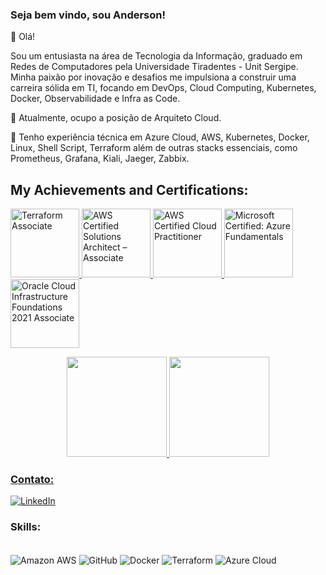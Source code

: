 <!--
**andersonfariiass/andersonfariiass** is a ✨ _special_ ✨ repository because its `README.md` (this file) appears on your GitHub profile.

Here are some ideas to get you started:

- 🔭 I’m currently working on ...
- 🌱 I’m currently learning ...
- 👯 I’m looking to collaborate on ...
- 🤔 I’m looking for help with ...
- 💬 Ask me about ...
- 📫 How to reach me: ...
- 😄 Pronouns: ...
- ⚡ Fun fact: ...
-->
### Seja bem vindo, sou Anderson!

👋 Olá!

Sou um entusiasta na área de Tecnologia da Informação, graduado em Redes de Computadores pela Universidade Tiradentes - Unit Sergipe. Minha paixão por inovação e desafios me impulsiona a construir uma carreira sólida em TI, focando em DevOps, Cloud Computing, Kubernetes, Docker, Observabilidade e Infra as Code.

💼 Atualmente, ocupo a posição de Arquiteto Cloud.

🚀 Tenho experiência técnica em Azure Cloud, AWS, Kubernetes, Docker, Linux, Shell Script, Terraform além de outras stacks essenciais, como Prometheus, Grafana, Kiali, Jaeger, Zabbix.

## My Achievements and Certifications:

<a href="https://www.credly.com/badges/6763a21a-d904-41fe-9206-ea24b169578f" target="_blank"> <img width="110" alt="Terraform Associate" src="https://images.credly.com/size/340x340/images/85b9cfc4-257a-4742-878c-4f7ab4a2631b/image.png"> </a>
<a href="https://www.credly.com/badges/ad3e5862-463c-4a06-bf72-b7e7a5982327" target="_blank"> <img width="110" alt="AWS Certified Solutions Architect – Associate" src="https://images.credly.com/size/680x680/images/0e284c3f-5164-4b21-8660-0d84737941bc/image.png"> </a>
<a href="https://www.credly.com/badges/ac9093c5-ec70-43ae-bdb1-64cf86a6c25c" target="_blank"> <img width="110" alt="AWS Certified Cloud Practitioner" src="https://images.credly.com/size/110x110/images/00634f82-b07f-4bbd-a6bb-53de397fc3a6/image.png"> </a>
<a href="https://www.credly.com/badges/c9860042-16a1-4c1d-8b40-2cfd67423d4c" target="_blank"> <img width="110" alt="Microsoft Certified: Azure Fundamentals" src="https://images.credly.com/size/340x340/images/b9feab85-1a43-4f6c-99a5-631b88d5461b/image.png"> </a>
<a href="https://catalog-education.oracle.com/pls/certview/sharebadge?id=F2B56AA53B635AFB8638955363B8698D225858BF8E3D0B1F6F066952EEC4B4CB" target="_blank"> <img width="110" alt="Oracle Cloud Infrastructure Foundations 2021 Associate" src="https://brm-workforce.oracle.com/pdf/certview/images/102_Oracle_Cloud_Infrastructure_Foundations_Associate.png"> </a>

<div align="center">
  <a href="https://github.com/andersonfariiass">
  <img height="160em" src="https://github-readme-stats.vercel.app/api?username=andersonfariiass&show_icons=true&theme=dracula&include_all_commits=true&count_private=true"/>
  <img height="160em" src="https://github-readme-stats.vercel.app/api/top-langs/?username=andersonfariiass&layout=compact&langs_count=7&theme=dracula"/>
</div>

### Contato: 
[![LinkedIn](https://img.shields.io/badge/LinkedIn-0077B5?style=for-the-badge&logo=linkedin&logoColor=white)](https://www.linkedin.com/in/andersonfariass/)


<!-- <div align="center">
  <a href="https://github.com/andersonfariiass">
  <img height="160em" src="https://github-readme-stats.vercel.app/api?username=andersonfariiass&show_icons=true&theme=dracula&include_all_commits=true&count_private=true"/>
  <img height="160em" src="https://github-readme-stats.vercel.app/api/top-langs/?username=andersonfariiass&layout=compact&langs_count=7&theme=dracula"/>
</div>
<div style="display: inline_block"><br>
  <img align="center" alt="AWS" height="30" width="40" src="https://raw.githubusercontent.com/devicons/devicon/master/icons/amazonwebservices/amazonwebservices-original-wordmark.svg">
  <img align="center" alt="Azure Cloud" height="30" width="40" src="https://raw.githubusercontent.com/devicons/devicon/master/icons/azure/azure-original-wordmark.svg">
  <img align="center" alt="Terraform" height="30" width="40" src="https://raw.githubusercontent.com/devicons/devicon/master/icons/terraform/terraform-original-wordmark.svg">
  <img align="center" alt="Git" height="30" width="40" src="https://raw.githubusercontent.com/devicons/devicon/master/icons/git/git-plain-wordmark.svg">
  <img align="center" alt="Python" height="30" width="40" src="https://raw.githubusercontent.com/devicons/devicon/master/icons/python/python-original-wordmark.svg">
  <img align="center" alt="Bash" height="30" width="40" src="https://raw.githubusercontent.com/devicons/devicon/master/icons/bash/bash-original.svg">
  <img align="center" alt="Ruby" height="30" width="40" src="https://raw.githubusercontent.com/devicons/devicon/master/icons/ruby/ruby-original.svg">
  <img align="center" alt="Rails" height="30" width="40" src="https://raw.githubusercontent.com/devicons/devicon/master/icons/rails/rails-plain.svg">
</div>
-->
### Skills:
<div style="display: inline_block"><br/>
  <img align="center" alt="Amazon AWS" src="https://img.shields.io/badge/Amazon_AWS-232F3E?style=for-the-badge&logo=amazon-aws&logoColor=white" />
  <img align="center" alt="GitHub" src="https://img.shields.io/badge/git-%23F05033.svg?style=for-the-badge&logo=git&logoColor=white" />
  <img align="center" alt="Docker" src="https://img.shields.io/badge/Docker-2496ED?style=for-the-badge&logo=docker&logoColor=white" />
  <img align="center" alt="Terraform" src="https://img.shields.io/badge/Terraform-7B42BC?style=for-the-badge&logo=terraform&logoColor=white" />
  <img align="center" alt="Azure Cloud" src="https://img.shields.io/badge/Azure-0078D4?style=for-the-badge&logo=terraform&logoColor=white" />
